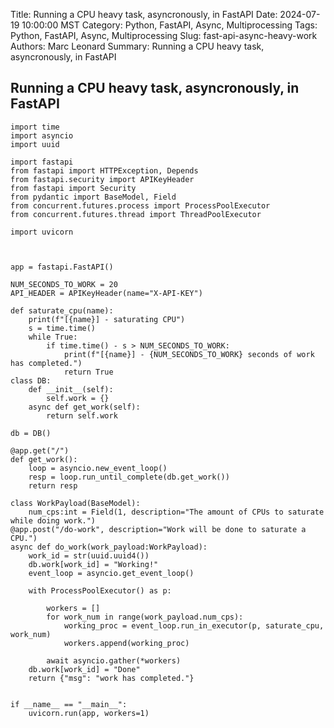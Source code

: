 Title: Running a CPU heavy task, asyncronously, in FastAPI
Date: 2024-07-19 10:00:00 MST
Category: Python, FastAPI, Async, Multiprocessing
Tags: Python, FastAPI, Async, Multiprocessing
Slug: fast-api-async-heavy-work
Authors: Marc Leonard
Summary: Running a CPU heavy task, asyncronously, in FastAPI

## Running a CPU heavy task, asyncronously, in FastAPI

    import time
    import asyncio
    import uuid
    
    import fastapi
    from fastapi import HTTPException, Depends
    from fastapi.security import APIKeyHeader
    from fastapi import Security
    from pydantic import BaseModel, Field
    from concurrent.futures.process import ProcessPoolExecutor
    from concurrent.futures.thread import ThreadPoolExecutor
    
    import uvicorn
    
    
    
    app = fastapi.FastAPI()
    
    NUM_SECONDS_TO_WORK = 20
    API_HEADER = APIKeyHeader(name="X-API-KEY")
    
    def saturate_cpu(name):
        print(f"[{name}] - saturating CPU")
        s = time.time()
        while True:
            if time.time() - s > NUM_SECONDS_TO_WORK:
                print(f"[{name}] - {NUM_SECONDS_TO_WORK} seconds of work has completed.")
                return True
    class DB:
        def __init__(self):
            self.work = {}
        async def get_work(self):
            return self.work
    
    db = DB()
    
    @app.get("/")
    def get_work():
        loop = asyncio.new_event_loop()
        resp = loop.run_until_complete(db.get_work())
        return resp
    
    class WorkPayload(BaseModel):
        num_cps:int = Field(1, description="The amount of CPUs to saturate while doing work.")
    @app.post("/do-work", description="Work will be done to saturate a CPU.")
    async def do_work(work_payload:WorkPayload):
        work_id = str(uuid.uuid4())
        db.work[work_id] = "Working!"
        event_loop = asyncio.get_event_loop()
    
        with ProcessPoolExecutor() as p:
    
            workers = []
            for work_num in range(work_payload.num_cps):
                working_proc = event_loop.run_in_executor(p, saturate_cpu, work_num)
                workers.append(working_proc)
    
            await asyncio.gather(*workers)
        db.work[work_id] = "Done"
        return {"msg": "work has completed."}
    
    
    if __name__ == "__main__":
        uvicorn.run(app, workers=1)
    

